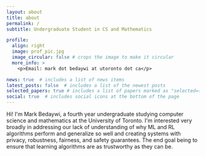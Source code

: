 ```yaml
---
layout: about
title: about
permalink: /
subtitle: Undergraduate Student in CS and Mathematics

profile:
  align: right
  image: prof_pic.jpg
  image_circular: false # crops the image to make it circular
  more_info: >
    <p>Email: mark dot bedaywi at utoronto dot ca</p>

news: true  # includes a list of news items
latest_posts: false  # includes a list of the newest posts
selected_papers: true # includes a list of papers marked as "selected={true}"
social: true  # includes social icons at the bottom of the page
---
```


Hi! I'm Mark Bedaywi, a fourth year undergraduate studying computer science and mathematics at the University of Toronto. I'm interested very broadly in addressing our lack of understanding of why ML and RL algorithms perform and generalize so well and creating systems with privacy, robustness, fairness, and safety guarantees. The end goal being to ensure that learning algorithms are as trustworthy as they can be.